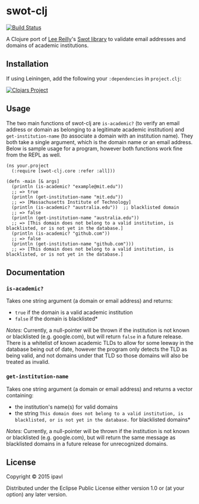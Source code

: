 # swot-clj
[![Build Status](https://travis-ci.org/ipavl/swot-clj.svg?branch=master)](https://travis-ci.org/ipavl/swot-clj)

A Clojure port of [Lee Reilly](https://github.com/leereilly)'s [Swot library](https://github.com/leereilly/swot)
to validate email addresses and domains of academic institutions.

## Installation

If using Leiningen, add the following your `:dependencies` in `project.clj`:

[![Clojars Project](http://clojars.org/swot-clj/latest-version.svg)](http://clojars.org/swot-clj)

## Usage

The two main functions of swot-clj are `is-academic?` (to verify an email address or domain as belonging to a legitimate
academic institution) and `get-institution-name` (to associate a domain with an institution name). They both take a
single argument, which is the domain name or an email address. Below is sample usage for a program, however both functions
work fine from the REPL as well.

    (ns your.project
      (:require [swot-clj.core :refer :all]))

    (defn -main [& args]
      (println (is-academic? "example@mit.edu"))
      ;; => true
      (println (get-institution-name "mit.edu"))
      ;; => [Massachusetts Institute of Technology]
      (println (is-academic? "australia.edu"))  ;; blacklisted domain
      ;; => false
      (println (get-institution-name "australia.edu"))
      ;; => [This domain does not belong to a valid institution, is blacklisted, or is not yet in the database.]
      (println (is-academic? "github.com"))
      ;; => false
      (println (get-institution-name "github.com")))
      ;; => [This domain does not belong to a valid institution, is blacklisted, or is not yet in the database.]

## Documentation

### `is-academic?`

Takes one string argument (a domain or email address) and returns:

* `true` if the domain is a valid academic institution
* `false` if the domain is blacklisted*

*Notes:* Currently, a null-pointer will be thrown if the institution is not known or blacklisted (e.g. google.com), but will return
`false` in a future release. There is a whitelist of known academic TLDs to allow for some leeway in the database being out of date,
however the program only detects the TLD as being valid, and not domains under that TLD so those domains will also be treated as invalid.

### `get-institution-name`

Takes one string argument (a domain or email address) and returns a vector containing:

* the institution's name(s) for valid domains
* the string `This domain does not belong to a valid institution, is blacklisted, or is not yet in the database.` for blacklisted domains*

*Notes:* Currently, a null-pointer will be thrown if the institution is not known or blacklisted (e.g. google.com), but will return
the same message as blacklisted domains in a future release for unrecognized domains.

## License

Copyright © 2015 ipavl

Distributed under the Eclipse Public License either version 1.0 or (at
your option) any later version.
